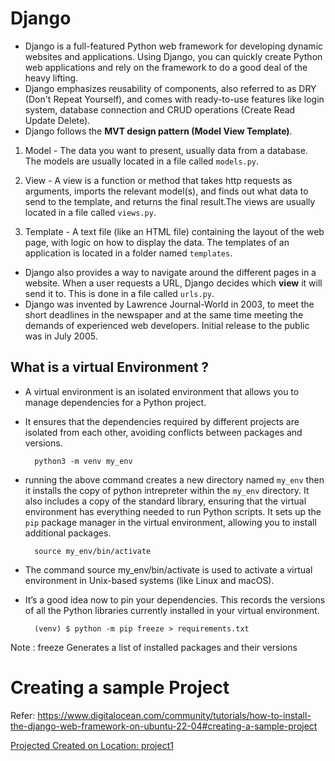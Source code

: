 # Django 

- Django is a full-featured Python web framework for developing dynamic websites and applications. Using Django, you can quickly create Python web applications and rely on the framework to do a good deal of the heavy lifting.
- Django emphasizes reusability of components, also referred to as DRY (Don't Repeat Yourself), and comes with ready-to-use features like login system, database connection and CRUD operations (Create Read Update Delete).
- Django follows the **MVT design pattern (Model View Template)**.
1. Model - The data you want to present, usually data from a database. The models are usually located in a file called `models.py`.

2. View - A view is a function or method that takes http requests as arguments, imports the relevant model(s), and finds out what data to send to the template, and returns the final result.The views are usually located in a file called `views.py`.

3. Template - A text file (like an HTML file) containing the layout of the web page, with logic on how to display the data. The templates of an application is located in a folder named `templates`.


- Django also provides a way to navigate around the different pages in a website. When a user requests a URL, Django decides which **view** it will send it to. This is done in a file called `urls.py`.
- Django was invented by Lawrence Journal-World in 2003, to meet the short deadlines in the newspaper and at the same time meeting the demands of experienced web developers. Initial release to the public was in July 2005.

 

## What is a virtual Environment ? 
- A virtual environment is an isolated environment that allows you to manage dependencies for a Python project.
- It ensures that the dependencies required by different projects are isolated from each other, avoiding conflicts between packages and versions.

        python3 -m venv my_env

- running the above command creates a new directory named `my_env` then it installs the copy of python intrepreter within the `my_env` directory. It also includes a copy of the standard library, ensuring that the virtual environment has everything needed to run Python scripts. It sets up the `pip` package manager in the virtual environment, allowing you to install additional packages.

        source my_env/bin/activate 

- The command source my_env/bin/activate is used to activate a virtual environment in Unix-based systems (like Linux and macOS). 

- It’s a good idea now to pin your dependencies. This records the versions of all the Python libraries currently installed in your virtual environment.

        (venv) $ python -m pip freeze > requirements.txt

Note : freeze Generates a list of installed packages and their versions

# Creating a sample Project 

Refer: https://www.digitalocean.com/community/tutorials/how-to-install-the-django-web-framework-on-ubuntu-22-04#creating-a-sample-project

[Projected Created on Location: project1](./project1/)